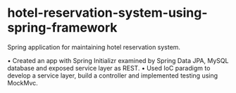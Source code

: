 # hotel-reservation-system-using-spring-framework
Spring application for maintaining hotel reservation system.


•	Created an app with Spring Initializr examined by Spring Data JPA, MySQL database and exposed service layer as REST.
•	Used IoC paradigm to develop a service layer, build a controller and implemented testing using MockMvc. 
